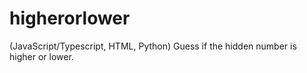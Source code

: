 # higherorlower
(JavaScript/Typescript, HTML, Python) Guess if the hidden number is higher or lower.
